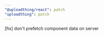 ```yaml
---
"@uploadthing/react": patch
"uploadthing": patch
---
```


[fix] don't prefetch component data on server
